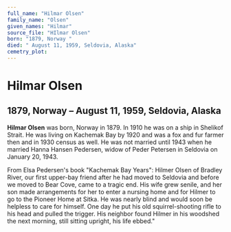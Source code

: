```yaml
---
full_name: "Hilmar Olsen"
family_name: "Olsen"
given_names: "Hilmar"
source_file: "HIlmar Olsen"
born: "1879, Norway "
died: " August 11, 1959, Seldovia, Alaska"
cemetry_plot: 
---
```

# Hilmar Olsen

## 1879, Norway – August 11, 1959, Seldovia, Alaska

**Hilmar Olsen** was born, Norway in 1879. In 1910 he was on a ship in
Shelikof Strait. He was living on Kachemak Bay by 1920 and was a fox and
fur farmer then and in 1930 census as well. He was not married until
1943 when he married Hanna Hansen Pedersen, widow of Peder Petersen in
Seldovia on January 20, 1943.

From Elsa Pedersen's book "Kachemak Bay Years": Hilmer Olsen of Bradley
River, our first upper-bay friend after he had moved to Seldovia and
before we moved to Bear Cove, came to a tragic end. His wife grew
senile, and her son made arrangements for her to enter a nursing home
and for Hilmer to go to the Pioneer Home at Sitka. He was nearly blind
and would soon be helpless to care for himself. One day he put his old
squirrel-shooting rifle to his head and pulled the trigger. His neighbor
found Hilmer in his woodshed the next morning, still sitting upright,
his life ebbed."

